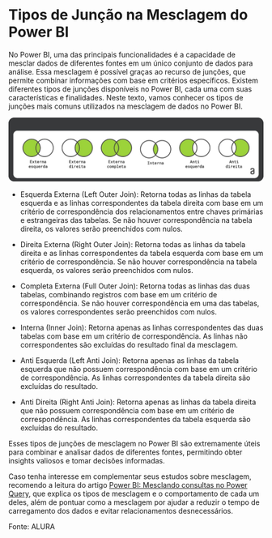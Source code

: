 # Tipos de Junção na Mesclagem do Power BI

No Power BI, uma das principais funcionalidades é a capacidade de mesclar dados de diferentes fontes em um único conjunto de dados para análise. Essa mesclagem é possível graças ao recurso de junções, que permite combinar informações com base em critérios específicos. Existem diferentes tipos de junções disponíveis no Power BI, cada uma com suas características e finalidades. Neste texto, vamos conhecer os tipos de junções mais comuns utilizados na mesclagem de dados no Power BI.

![Tipos de Junção](../assets/aula4_img_tipos_de_juncao.jpg)

 - Esquerda Externa (Left Outer Join): Retorna todas as linhas da tabela esquerda e as linhas correspondentes da tabela direita com base em um critério de correspondência dos relacionamentos entre chaves primárias e estrangeiras das tabelas. Se não houver correspondência na tabela direita, os valores serão preenchidos com nulos.

 - Direita Externa (Right Outer Join): Retorna todas as linhas da tabela direita e as linhas correspondentes da tabela esquerda com base em um critério de correspondência. Se não houver correspondência na tabela esquerda, os valores serão preenchidos com nulos.

 - Completa Externa (Full Outer Join): Retorna todas as linhas das duas tabelas, combinando registros com base em um critério de correspondência. Se não houver correspondência em uma das tabelas, os valores correspondentes serão preenchidos com nulos.

 - Interna (Inner Join): Retorna apenas as linhas correspondentes das duas tabelas com base em um critério de correspondência. As linhas não correspondentes são excluídas do resultado final da mesclagem.

 - Anti Esquerda (Left Anti Join): Retorna apenas as linhas da tabela esquerda que não possuem correspondência com base em um critério de correspondência. As linhas correspondentes da tabela direita são excluídas do resultado.

 - Anti Direita (Right Anti Join): Retorna apenas as linhas da tabela direita que não possuem correspondência com base em um critério de correspondência. As linhas correspondentes da tabela esquerda são excluídas do resultado.

 Esses tipos de junções de mesclagem no Power BI são extremamente úteis para combinar e analisar dados de diferentes fontes, permitindo obter insights valiosos e tomar decisões informadas.

Caso tenha interesse em complementar seus estudos sobre mesclagem, recomendo a leitura do artigo [Power BI: Mesclando consultas no Power Query](https://www.alura.com.br/artigos/power-bi-mesclando-consultas-no-power-query?_gl=1*1nua6sj*_ga*MTI0MjAwNDk0Ni4xNzAyMzg5NTU1*_ga_1EPWSW3PCS*MTcwOTU3OTQ1Ni4xODkuMS4xNzA5NTgxNTUxLjAuMC4w*_fplc*MGtpZ3VJcWI4MmRsRjJ4RFJkVVhuJTJCb0lkSFk5anhGOGElMkJMblJqdVJvVXdsbENKbDUzdEpNdnBxVzRsc00zVUoybG04RlY0JTJCTHp4a1k3QW93RmV2MWhxVUhvZ1dXbHRFSVBNTFFFOVZXOFFWeFp0bk1GUnRNRUtUSnZNMUl3JTNEJTNE), que explica os tipos de mesclagem e o comportamento de cada um deles, além de pontuar como a mesclagem por ajudar a reduzir o tempo de carregamento dos dados e evitar relacionamentos desnecessários.

Fonte: ALURA

